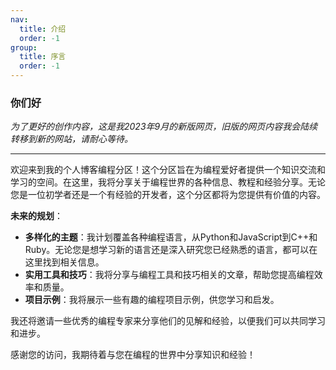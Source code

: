 ```yaml
---
nav:
  title: 介绍
  order: -1
group:
  title: 序言
  order: -1
---
```


### 你们好
*为了更好的创作内容，这是我2023年9月的新版网页，旧版的网页内容我会陆续转移到新的网站，请耐心等待。*

---

欢迎来到我的个人博客编程分区！这个分区旨在为编程爱好者提供一个知识交流和学习的空间。在这里，我将分享关于编程世界的各种信息、教程和经验分享。无论您是一位初学者还是一个有经验的开发者，这个分区都将为您提供有价值的内容。

**未来的规划**：
- **多样化的主题**：我计划覆盖各种编程语言，从Python和JavaScript到C++和Ruby。无论您是想学习新的语言还是深入研究您已经熟悉的语言，都可以在这里找到相关信息。
- **实用工具和技巧**：我将分享与编程工具和技巧相关的文章，帮助您提高编程效率和质量。
- **项目示例**：我将展示一些有趣的编程项目示例，供您学习和启发。

我还将邀请一些优秀的编程专家来分享他们的见解和经验，以便我们可以共同学习和进步。

感谢您的访问，我期待着与您在编程的世界中分享知识和经验！